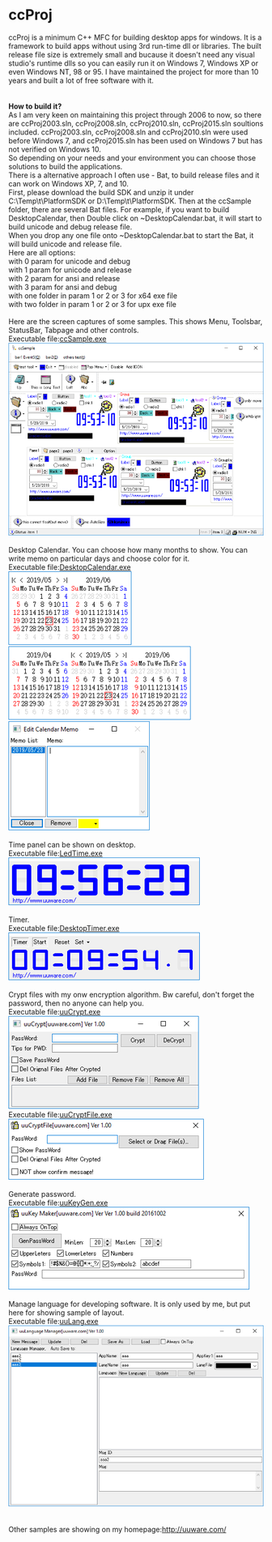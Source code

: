 # ccProj
ccProj is a minimum C++ MFC for building desktop apps for windows. It is a framework to build apps without using 3rd run-time dll or libraries. The built release file size is extremely small and bucause it doesn't need any visual studio's runtime dlls so you can easily run it on Windows 7, Windows XP or even Windows NT, 98 or 95. I have maintained the project for more than 10 years and built a lot of free software with it.<br>
<br>
<br>
<b>How to build it?</b><br>
As I am very keen on maintaining this project through 2006 to now, so there are ccProj2003.sln, ccProj2008.sln, ccProj2010.sln, ccProj2015.sln soultions included. ccProj2003.sln, ccProj2008.sln and ccProj2010.sln were used before Windows 7, and ccProj2015.sln has been used on Windows 7 but has not verified on Windows 10.<br>
So depending on your needs and your environment you can choose those solutions to build the applications.<br>
There is a alternative approach I often use - Bat, to build release files and it can work on Windows XP, 7, and 10.<br>
First, please download the build SDK and unzip it under C:\Temp\t\PlatformSDK or D:\Temp\t\PlatformSDK. Then at the ccSample folder, there are several Bat files. For example, if you want to build DesktopCalendar, then Double click on ~DesktopCalendar.bat, it will start to build unicode and debug release file.<br>
When you drop any one file onto ~DesktopCalendar.bat to start the Bat, it will build unicode and release file.<br>
Here are all options:<br>
  with 0 param for unicode and debug<br>
  with 1 param for unicode and release<br>
  with 2 param for ansi and release<br>
  with 3 param for ansi and debug<br>
  with one folder in param 1 or 2 or 3 for x64 exe file<br>
  with two folder in param 1 or 2 or 3 for upx exe file<br>
<br>
Here are the screen captures of some samples. This shows Menu, Toolsbar, StatusBar, Tabpage and other controls.<br>
Executable file:<a href="ccSample.exe">ccSample.exe</a><br>
![Screenshot](docs/screen-sample.png)<br>
<br>
Desktop Calendar. You can choose how many months to show. You can write memo on particular days and choose color for it.<br>
Executable file:<a href="DesktopCalendar.exe">DesktopCalendar.exe</a><br>
![Screenshot](docs/screen-calendar1.png)<br>
![Screenshot](docs/screen-calendar2.png)<br>
![Screenshot](docs/screen-calendar3.png)<br>
<br>
Time panel can be shown on desktop.<br>
Executable file:<a href="LedTime.exe">LedTime.exe</a><br>
![Screenshot](docs/screen-time.png)<br>
<br>
Timer.<br>
Executable file:<a href="DesktopTimer.exe">DesktopTimer.exe</a><br>
![Screenshot](docs/screen-timer.png)<br>
<br>
Crypt files with my onw encryption algorithm. Bw careful, don't forget the password, then no anyone can help you.<br>
Executable file:<a href="uuCrypt.exe">uuCrypt.exe</a><br>
![Screenshot](docs/screen-crypt.png)<br>
Executable file:<a href="uuCryptFile.exe">uuCryptFile.exe</a><br>
![Screenshot](docs/screen-cryptfile.png)<br>
<br>
Generate password.<br>
Executable file:<a href="uuKeyGen.exe">uuKeyGen.exe</a><br>
![Screenshot](docs/screen-genpass.png)<br>
<br>
Manage language for developing software. It is only used by me, but put here for showing sample of layout.<br>
Executable file:<a href="uuLang.exe">uuLang.exe</a><br>
![Screenshot](docs/screen-lang.png)<br>
<br>
<br>
Other samples are showing on my homepage:<a href="http://uuware.com/" target="_blank">http://uuware.com/</a>
